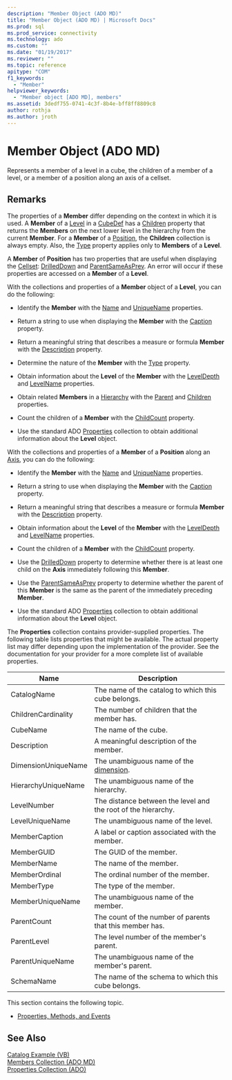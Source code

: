 ```yaml
---
description: "Member Object (ADO MD)"
title: "Member Object (ADO MD) | Microsoft Docs"
ms.prod: sql
ms.prod_service: connectivity
ms.technology: ado
ms.custom: ""
ms.date: "01/19/2017"
ms.reviewer: ""
ms.topic: reference
apitype: "COM"
f1_keywords: 
  - "Member"
helpviewer_keywords: 
  - "Member object [ADO MD], members"
ms.assetid: 3dedf755-0741-4c3f-8b4e-bff8ff8809c8
author: rothja
ms.author: jroth
---
```

# Member Object (ADO MD)
Represents a member of a level in a cube, the children of a member of a level, or a member of a position along an axis of a cellset.  
  
## Remarks  
 The properties of a **Member** differ depending on the context in which it is used. A **Member** of a [Level](./level-object-ado-md.md) in a [CubeDef](./cubedef-object-ado-md.md) has a [Children](./children-property-ado-md.md) property that returns the **Members** on the next lower level in the hierarchy from the current **Member**. For a **Member** of a [Position](./position-object-ado-md.md), the **Children** collection is always empty. Also, the [Type](./type-property-ado-md.md) property applies only to **Members** of a **Level**.  
  
 A **Member** of **Position** has two properties that are useful when displaying the [Cellset](./cellset-object-ado-md.md): [DrilledDown](./drilleddown-property-ado-md.md) and [ParentSameAsPrev](./parentsameasprev-property-ado-md.md). An error will occur if these properties are accessed on a **Member** of a **Level**.  
  
 With the collections and properties of a **Member** object of a **Level**, you can do the following:  
  
-   Identify the **Member** with the [Name](./name-property-ado-md.md) and [UniqueName](./uniquename-property-ado-md.md) properties.  
  
-   Return a string to use when displaying the **Member** with the [Caption](./caption-property-ado-md.md) property.  
  
-   Return a meaningful string that describes a measure or formula **Member** with the [Description](./description-property-ado-md.md) property.  
  
-   Determine the nature of the **Member** with the [Type](./type-property-ado-md.md) property.  
  
-   Obtain information about the **Level** of the **Member** with the [LevelDepth](./leveldepth-property-ado-md.md) and [LevelName](./levelname-property-ado-md.md) properties.  
  
-   Obtain related **Members** in a [Hierarchy](./hierarchy-object-ado-md.md) with the [Parent](./parent-property-ado-md.md) and [Children](./children-property-ado-md.md) properties.  
  
-   Count the children of a **Member** with the [ChildCount](./childcount-property-ado-md.md) property.  
  
-   Use the standard ADO [Properties](../ado-api/properties-collection-ado.md) collection to obtain additional information about the **Level** object.  
  
 With the collections and properties of a **Member** of a **Position** along an [Axis](./axis-object-ado-md.md), you can do the following:  
  
-   Identify the **Member** with the [Name](./name-property-ado-md.md) and [UniqueName](./uniquename-property-ado-md.md) properties.  
  
-   Return a string to use when displaying the **Member** with the [Caption](./caption-property-ado-md.md) property.  
  
-   Return a meaningful string that describes a measure or formula **Member** with the [Description](./description-property-ado-md.md) property.  
  
-   Obtain information about the **Level** of the **Member** with the [LevelDepth](./leveldepth-property-ado-md.md) and [LevelName](./levelname-property-ado-md.md) properties.  
  
-   Count the children of a **Member** with the [ChildCount](./childcount-property-ado-md.md) property.  
  
-   Use the [DrilledDown](./drilleddown-property-ado-md.md) property to determine whether there is at least one child on the **Axis** immediately following this **Member**.  
  
-   Use the [ParentSameAsPrev](./parentsameasprev-property-ado-md.md) property to determine whether the parent of this **Member** is the same as the parent of the immediately preceding **Member**.  
  
-   Use the standard ADO [Properties](../ado-api/properties-collection-ado.md) collection to obtain additional information about the **Level** object.  
  
 The **Properties** collection contains provider-supplied properties. The following table lists properties that might be available. The actual property list may differ depending upon the implementation of the provider. See the documentation for your provider for a more complete list of available properties.  
  
|Name|Description|  
|----------|-----------------|  
|CatalogName|The name of the catalog to which this cube belongs.|  
|ChildrenCardinality|The number of children that the member has.|  
|CubeName|The name of the cube.|  
|Description|A meaningful description of the member.|  
|DimensionUniqueName|The unambiguous name of the [dimension](./dimension-object-ado-md.md).|  
|HierarchyUniqueName|The unambiguous name of the hierarchy.|  
|LevelNumber|The distance between the level and the root of the hierarchy.|  
|LevelUniqueName|The unambiguous name of the level.|  
|MemberCaption|A label or caption associated with the member.|  
|MemberGUID|The GUID of the member.|  
|MemberName|The name of the member.|  
|MemberOrdinal|The ordinal number of the member.|  
|MemberType|The type of the member.|  
|MemberUniqueName|The unambiguous name of the member.|  
|ParentCount|The count of the number of parents that this member has.|  
|ParentLevel|The level number of the member's parent.|  
|ParentUniqueName|The unambiguous name of the member's parent.|  
|SchemaName|The name of the schema to which this cube belongs.|  
  
 This section contains the following topic.  
  
-   [Properties, Methods, and Events](./member-object-properties-methods-and-events.md)  
  
## See Also  
 [Catalog Example (VB)](./catalog-example-vb.md)   
 [Members Collection (ADO MD)](./members-collection-ado-md.md)   
 [Properties Collection (ADO)](../ado-api/properties-collection-ado.md)